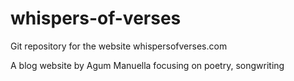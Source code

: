 # whispers-of-verses
Git repository for the website whispersofverses.com

A blog website by Agum Manuella focusing on poetry, songwriting

